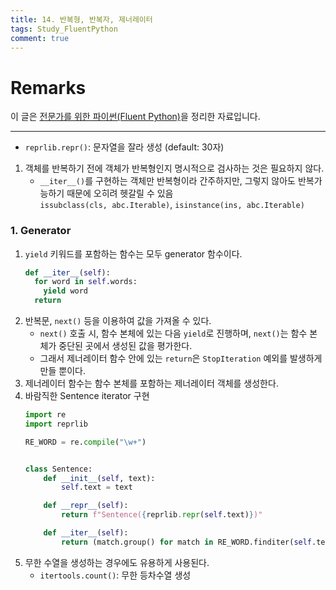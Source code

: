 ```yaml
---
title: 14. 반복형, 반복자, 제너레이터
tags: Study_FluentPython
comment: true
---
```


# Remarks
이 글은 [전문가를 위한 파이썬(Fluent Python)](https://books.google.co.kr/books/about/%EC%A0%84%EB%AC%B8%EA%B0%80%EB%A5%BC_%EC%9C%84%ED%95%9C_%ED%8C%8C%EC%9D%B4%EC%8D%AC.html?id=NJpIDwAAQBAJ&printsec=frontcover&source=kp_read_button&redir_esc=y#v=onepage&q&f=false)을 정리한 자료입니다.

<!--more-->

---

- `reprlib.repr()`: 문자열을 잘라 생성 (default: 30자)

1. 객체를 반복하기 전에 객체가 반복형인지 명시적으로 검사하는 것은 필요하지 않다.
    - `__iter__()`를 구현하는 객체만 반복형이라 간주하지만, 그렇지 않아도 반복가능하기 때문에 오히려 헷갈릴 수 있음 \
    `issubclass(cls, abc.Iterable)`, `isinstance(ins, abc.Iterable)`

### 1. Generator
1. `yield` 키워드를 포함하는 함수는 모두 generator 함수이다.
    ```python
    def __iter__(self):
      for word in self.words:
        yield word
      return
    ```
2. 반복문, `next()` 등을 이용하여 값을 가져올 수 있다.
    - `next()` 호출 시, 함수 본체에 있는 다음 `yield`로 진행하며, `next()`는 함수 본체가 중단된 곳에서 생성된 값을 평가한다.
    - 그래서 제너레이터 함수 안에 있는 `return`은 `StopIteration` 예외를 발생하게 만들 뿐이다.
3. 제너레이터 함수는 함수 본체를 포함하는 제너레이터 객체를 생성한다.
4. 바람직한 Sentence iterator 구현
    ```python
    import re
    import reprlib

    RE_WORD = re.compile("\w+")


    class Sentence:
        def __init__(self, text):
            self.text = text

        def __repr__(self):
            return f"Sentence({reprlib.repr(self.text)})"

        def __iter__(self):
            return (match.group() for match in RE_WORD.finditer(self.text))
    ```
5. 무한 수열을 생성하는 경우에도 유용하게 사용된다.
    - `itertools.count()`: 무한 등차수열 생성
    